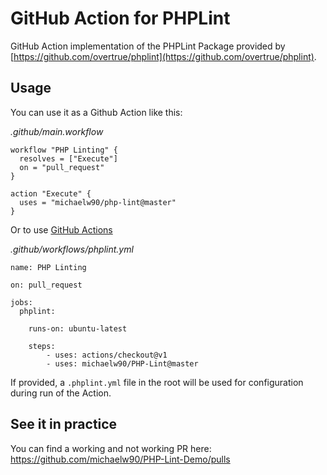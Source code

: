 # GitHub Action for PHPLint

GitHub Action implementation of the PHPLint Package provided by [https://github.com/overtrue/phplint](https://github.com/overtrue/phplint).

## Usage

You can use it as a Github Action like this:

_.github/main.workflow_
```
workflow "PHP Linting" {
  resolves = ["Execute"]
  on = "pull_request"
}

action "Execute" {
  uses = "michaelw90/php-lint@master"
}

```

Or to use [GitHub Actions](https://github.com/features/actions)

_.github/workflows/phplint.yml_

```
name: PHP Linting

on: pull_request

jobs:
  phplint:

    runs-on: ubuntu-latest

    steps:
        - uses: actions/checkout@v1
        - uses: michaelw90/PHP-Lint@master

```

If provided, a `.phplint.yml` file in the root will be used for configuration during run of the Action.

## See it in practice

You can find a working and not working PR here:
https://github.com/michaelw90/PHP-Lint-Demo/pulls
